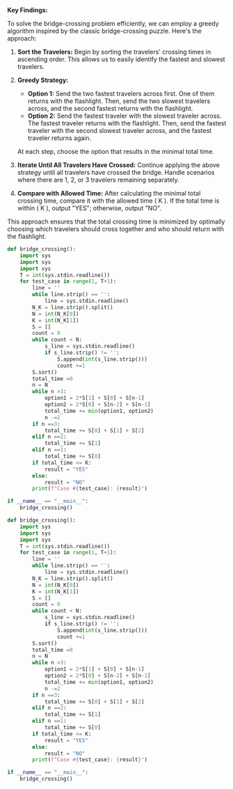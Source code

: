 **Key Findings:**

To solve the bridge-crossing problem efficiently, we can employ a greedy algorithm inspired by the classic bridge-crossing puzzle. Here's the approach:

1. **Sort the Travelers:** Begin by sorting the travelers' crossing times in ascending order. This allows us to easily identify the fastest and slowest travelers.

2. **Greedy Strategy:** 
   - **Option 1:** Send the two fastest travelers across first. One of them returns with the flashlight. Then, send the two slowest travelers across, and the second fastest returns with the flashlight.
   - **Option 2:** Send the fastest traveler with the slowest traveler across. The fastest traveler returns with the flashlight. Then, send the fastest traveler with the second slowest traveler across, and the fastest traveler returns again.

   At each step, choose the option that results in the minimal total time.

3. **Iterate Until All Travelers Have Crossed:** Continue applying the above strategy until all travelers have crossed the bridge. Handle scenarios where there are 1, 2, or 3 travelers remaining separately.

4. **Compare with Allowed Time:** After calculating the minimal total crossing time, compare it with the allowed time \( K \). If the total time is within \( K \), output "YES"; otherwise, output "NO".

This approach ensures that the total crossing time is minimized by optimally choosing which travelers should cross together and who should return with the flashlight.

```python
def bridge_crossing():
    import sys
    import sys
    import sys
    T = int(sys.stdin.readline())
    for test_case in range(1, T+1):
        line = ''
        while line.strip() == '':
            line = sys.stdin.readline()
        N_K = line.strip().split()
        N = int(N_K[0])
        K = int(N_K[1])
        S = []
        count = 0
        while count < N:
            s_line = sys.stdin.readline()
            if s_line.strip() != '':
                S.append(int(s_line.strip()))
                count +=1
        S.sort()
        total_time =0
        n = N
        while n >3:
            option1 = 2*S[1] + S[0] + S[n-1]
            option2 = 2*S[0] + S[n-2] + S[n-1]
            total_time += min(option1, option2)
            n -=2
        if n ==3:
            total_time += S[0] + S[1] + S[2]
        elif n ==2:
            total_time += S[1]
        elif n ==1:
            total_time += S[0]
        if total_time <= K:
            result = "YES"
        else:
            result = "NO"
        print(f"Case #{test_case}: {result}")

if __name__ == "__main__":
    bridge_crossing()
```

```python
def bridge_crossing():
    import sys
    import sys
    import sys
    T = int(sys.stdin.readline())
    for test_case in range(1, T+1):
        line = ''
        while line.strip() == '':
            line = sys.stdin.readline()
        N_K = line.strip().split()
        N = int(N_K[0])
        K = int(N_K[1])
        S = []
        count = 0
        while count < N:
            s_line = sys.stdin.readline()
            if s_line.strip() != '':
                S.append(int(s_line.strip()))
                count +=1
        S.sort()
        total_time =0
        n = N
        while n >3:
            option1 = 2*S[1] + S[0] + S[n-1]
            option2 = 2*S[0] + S[n-2] + S[n-1]
            total_time += min(option1, option2)
            n -=2
        if n ==3:
            total_time += S[0] + S[1] + S[2]
        elif n ==2:
            total_time += S[1]
        elif n ==1:
            total_time += S[0]
        if total_time <= K:
            result = "YES"
        else:
            result = "NO"
        print(f"Case #{test_case}: {result}")

if __name__ == "__main__":
    bridge_crossing()
```